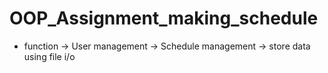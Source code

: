 # OOP_Assignment_making_schedule

- function
  -> User management
  -> Schedule management
  -> store data using file i/o
